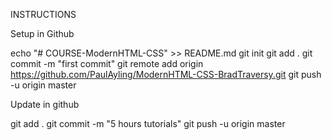 INSTRUCTIONS

Setup in Github

echo "# COURSE-ModernHTML-CSS" >> README.md
git init
git add .
git commit -m "first commit"
git remote add origin https://github.com/PaulAyling/ModernHTML-CSS-BradTraversy.git
git push -u origin master

Update in github

git add .
git commit -m "5 hours tutorials"
git push -u origin master